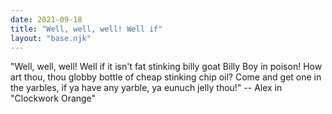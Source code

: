 ```yaml
---
date: 2021-09-18
title: "Well, well, well! Well if"
layout: "base.njk"
---
```


"Well, well, well!  Well if it isn't fat stinking billy goat Billy Boy in
poison!  How art thou, thou globby bottle of cheap stinking chip oil?  Come
and get one in the yarbles, if ya have any yarble, ya eunuch jelly thou!"
		-- Alex in "Clockwork Orange"

